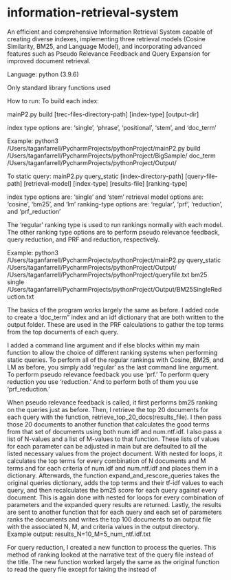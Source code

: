 # information-retrieval-system
An efficient and comprehensive Information Retrieval System capable of creating diverse indexes, implementing three retrieval models (Cosine Similarity, BM25, and Language Model), and incorporating advanced features such as Pseudo Relevance Feedback and Query Expansion for improved document retrieval.

Language: python (3.9.6)

Only standard library functions used

How to run:
To build each index:

mainP2.py build [trec-files-directory-path] [index-type] [output-dir]

index type options are: ‘single’, ‘phrase’, ‘positional’, ‘stem’, and ‘doc_term’

Example:
python3 /Users/taganfarrell/PycharmProjects/pythonProject/mainP2.py build /Users/taganfarrell/PycharmProjects/pythonProject/BigSample/ doc_term /Users/taganfarrell/PycharmProjects/pythonProject/Output/

To static query:
mainP2.py query_static [index-directory-path] [query-file-path] [retrieval-model] [index-type] [results-file] [ranking-type]

index type options are: ‘single’ and ‘stem’
retrieval model options are: ‘cosine’, ‘bm25’, and ‘lm’
ranking-type options are: ‘regular’, ‘prf’, ‘reduction’, and ‘prf_reduction’

The ‘regular’ ranking type is used to run rankings normally with each model. The other ranking type options are to perform pseudo relevance feedback, query reduction, and PRF and reduction, respectively.

Example:
python3 /Users/taganfarrell/PycharmProjects/pythonProject/mainP2.py query_static /Users/taganfarrell/PycharmProjects/pythonProject/Output/ /Users/taganfarrell/PycharmProjects/pythonProject/queryfile.txt bm25 single /Users/taganfarrell/PycharmProjects/pythonProject/Output/BM25SingleReduction.txt

The basics of the program works largely the same as before. I added code to create a  ‘doc_term” index and an idf dictionary that are both written to the output folder. These are used in the PRF calculations to gather the top terms from the top documents of each query.

I added a command line argument and if else blocks within my main function to allow the choice of different ranking systems when performing static queries. To perform all of the regular rankings with Cosine, BM25, and LM as before, you simply add ‘regular’ as the last command line argument. To perform pseudo relevance feedback you use ‘prf.’ To perform query reduction you use ‘reduction.’ And to perform both of them you use ‘prf_reduction.’

When pseudo relevance feedback is called, it first performs bm25 ranking on the queries just as before. Then, I retrieve the top 20 documents for each query with the function, retrieve_top_20_docs(results_file). I then pass those 20 documents to another function that calculates the good terms from that set of documents using both num.idf and num.ntf.idf. I also pass a list of N-values and a list of M-values to that function. These lists of values for each parameter can be adjusted in main but are defaulted to all the listed necessary values from the project document. With nested for loops, it calculates the top terms for every combination of N documents and M terms and for each criteria of num.idf and num.ntf.idf and places them in a dictionary. Afterwards, the function expand_and_rescore_queries takes the original queries dictionary, adds the top terms and their tf-idf values to each query, and then recalculates the bm25 score for each query against every document. This is again done with nested for loops for every combination of parameters and the expanded query results are returned. Lastly, the results are sent to another function that for each query and each set of parameters ranks the documents and writes the top 100 documents to an output file with the associated N, M, and criteria values in the output directory.
Example output: results_N=10_M=5_num_ntf.idf.txt

For query reduction, I created a new function to process the queries. This method of ranking looked at the narrative text of the query file instead of the title. The new function worked largely the same as the original function to read the query file except for taking the <narr> instead of <title> and also filtered out terms based on a threshold percentage. Once the text had been tokenized and tf-idf values were calculated, the top X percentage of tf-idf values were kept and placed into the reduced query dictionary. I tried a few different threshold values and the one that appeared to produce the highest MAP score was 35%. Once this reduced query dictionary was made, it was simply passed to the respective functions to compute and rank and write bm25 scores in the same way that the original bm25 was programmed. I also tried a few other methods for the threshold. I have commented out lines of code that include keeping terms over a certain value for tf-idf, such as only keeping those above a value of 3. I also thought about just keeping the top X terms, such as simply keeping the top 5 highest tf-idf values. However, I decided to use the percentage threshold in my final code.

For PRF and reduction on long queries, the program essentially just runs both sections of code one after the other. It does query reduction in the exact same way as above and ranks the documents with the reduced queries. Pseudo relevance feedback is then done on those results to add potentially relevant terms back into the reduced queries and ranks the new queries with bm25 again.

Report and Analysis 

Retrieval Model:
BM25	MAP
Single term index	Query Processing Time (sec)
BM25	0.4313	1.2497

My baseline MAP score is relatively high at 0.4313 and executes quickly as well. 

Retrieval Model:
PRF	MAP
Single Term Index	Query Processing Time (sec)
N=20 M=5 num.idf	0.3712	4.3490
N=20 M=5 num.ntf.idf	0.2029	
N=20 M=3 num.idf	0.4108	3.8528
N=20 M=3 num.ntf.idf	0.2936	
N=20 M=2 num.idf	0.3773	3.7114
N=20 M=2 num.ntf.idf	0.2953	
N=20 M=1 num.idf	0.4313	3.3815
N=20 M=1 num.ntf.idf	0.3552	
N=15 M=5 num.idf	0.3469	4.1746
N=15 M=5 num.ntf.idf	0.2521	
N=15 M=3 num.idf	0.3643	3.9765
N=15 M=3 num.ntf.idf	0.2609	
N=15 M=2 num.idf	0.4173	4.1808
N=15 M=2 num.ntf.idf	0.2884	
N=15 M=1 num.idf	0.4313	3.6116
N=15 M=1 num.ntf.idf	0.3223	
N=10 M=5 num.idf	0.3625	4.1747
N=10 M=5 num.ntf.idf	0.2758	
N=10 M=3 num.idf	0.4044	4.5306
N=10 M=3 num.ntf.idf	0.3578	
N=10 M=2 num.idf	0.3506	3.8603
N=10 M=2 num.ntf.idf	0.3237	
N=10 M=1 num.idf	0.4161	3.9007
N=10 M=1 num.ntf.idf	0.3636	
N=5 M=5 num.idf	0.3306	4.2403
N=5 M=5 num.ntf.idf	0.3350	
N=5 M=3 num.idf	0.4194	4.7174
N=5 M=3 num.ntf.idf	0.3807	
N=5 M=2 num.idf	0.4242	4.8850
N=5 M=2 num.ntf.idf	0.3985	
N=5 M=1 num.idf	0.3851	5.3632
N=5 M=1 num.ntf.idf	0.4069	
N=3 M=5 num.idf	0.4315	4.6200
N=3 M=5 num.ntf.idf	0.3710	
N=3 M=3 num.idf	0.4545	4.3524
N=3 M=3 num.ntf.idf	0.3844	
N=3 M=2 num.idf	0.4252	4.1119
N=3 M=2 num.ntf.idf	0.3763	
N=3 M=1 num.idf	0.4303	4.6831
N=3 M=1 num.ntf.idf	0.4123	
N=1 M=5 num.idf	0.4281	4.569
N=1 M=5 num.ntf.idf	0.3826	
N=1 M=3 num.idf	0.4281	4.7622
N=1 M=3 num.ntf.idf	0.3972	
N=1 M=2 num.idf	0.4310	3.6704
N=1 M=2 num.ntf.idf	0.3998	
N=1 M=1 num.idf	0.4313	4.3325
N=1 M=1 num.ntf.idf	0.4042	

For pseudo relevance feedback I decided to do rankings of with every possible set of parameters for N values of 1, 3, 4, 10, 15, and 20 and M values of 1, 2, 3, and 5 and top terms criteria of num.idf and num.ntf.idf. All of the execution times for PRF were much higher than the baseline and the query reduction times. This is because for PRF, the program had to first run the baseline bm25 rankings, then compute the “good terms” and add them to the queries, and then run the bm25 rankings again. So, the longer execution times line up with what would be expected with most of them between 4 and 5 seconds. I coded my program to calculate num.idf and num.ntf.idf each time, so the execution times listed are the combined time that it took to do num.ntf.idf and num.idf for each pair of N and M values. As a whole, the num.idf MAP scores were higher than the num.ntf.idf values. In every set of N and M values, the num.ntf.idf score was lower except for twice for the values N=5 M=5, and N=5 M=1. As N changes, there is a variation in MAP scores, which indicates the sensitivity of PRF performance to the number of top-ranked documents considered for feedback. For example, with M=5, using num.idf, the MAP scores seem to generally increase as N decreases, suggesting that focusing on fewer top documents might be beneficial for relevance feedback in this particular setup. Different values of M also show variation in MAP scores. This indicates that the number of terms used for feedback significantly impacts the performance. For example, for N=20, num.idf has its best performance at M=1, whereas for num.ntf.idf, M=5 seems to perform poorly compared to M=1 or M=3. From these observations, one can infer that for PRF, both the choice of terms and the number of documents and terms considered can significantly impact retrieval effectiveness. To optimize PRF, it may require fine-tuning these parameters based on the characteristics of the dataset and the information needs represented by the queries. The highest MAP score for this dataset was achieved using N=3, M=3, and num.idf and had a score of 0.4545.

Retrieval Model:
Reduction	MAP
Single term index	Query Processing Time (sec)
Reduction (45%)	0.3856	2.9633
Reduction (35%)	0.3910	2.020
Reduction (30%)	0.3975	1.4871
Reduction (25%)	0.4128	1.0826
Reduction (20%)	0.3213	1.0022
Reduction (15%)	0.1771	0.8367

As the percentage of reduction increases, there is a general trend of increasing MAP scores up to a certain point. The highest MAP score is achieved at a 25% reduction level, indicating that reducing the query to this level removes less informative terms while retaining those most likely to retrieve relevant documents. However, as the reduction threshold is further increased beyond 25%, MAP scores decrease, suggesting that too much reduction may eliminate valuable terms from the query, thereby negatively impacting retrieval effectiveness. There is a clear inverse relationship between the percentage of query reduction and the query processing time. As the reduction threshold increases (and the size of the query decreases), the processing time decreases. This is expected since smaller queries require less computational work during retrieval. The optimal balance between effectiveness (as measured by MAP) and efficiency (as measured by processing time) appears to be at the 25% reduction level. This level yields the highest MAP score and still benefits from reduced processing time compared to lower thresholds. The best result of 0.4128 is a little lower than the baseline score, but it was achieved a little faster.

Retrieval Model:
PRF-Reduction	MAP
Single term index	Query Processing Time (sec)
N=3 M=3 num.idf (25%)	0.4545	3.8553
N=10 M=1 num.idf (25%)	0.4128	3.6587
N=20 M=3 num.idf (25%)	0.3452	3.8910
N=5 M=3 num.idf (15%)	0.1825	2.6606
N=5 M=3 num..ntf.idf (15%)	0.1440	2.6606
N=10 M=5 num.idf (35%)	0.3552	6.3320
N=10 M=5 num.ntf.idf (35%)	0.2853	6.3320

I picked out a few different combinations of parameters that I thought would effectively show PRF-Reduction. The most effective threshold for query reduction was 25%, so I decided to use that as the threshold for PRF-Reduction. The first row combined this with the highest MAP score parameters for PRF of N=3, M=3, and num.idf. The results were the exact same MAP score as the PRF that was done on the baseline results but a slightly faster query processing time. The faster time is likely because the query reduction of 25% runs faster than the baseline bm25 ranking. Rows 2 and 3 were using higher document numbers that also had good MAP scores for PRF. Both scores in this method were slightly lower than their scores with just PRF. The PRF score for N=10 M=1 num.idf was 0.4161 and in conjunction with query reduction the result was 0.4128. The PRF score for N=20 M=3 num.idf was 0.4108 and in conjunction with query reduction the result dropped to 0.3452. The rest of the rows follow similar patterns of being slightly lower MAP scores than their only PRF counterparts. Looking at N=5 M=3 num.idf (15%) and N=5 M=3 num.ntf.idf (15%) however, the MAP scores dropped significantly, likely due to the 15% threshold which as seen earlier performed quite poorly. In summary, it does not appear that for this dataset query expansion and reduction performs better than either one on its own, however, with the right parameters it still performs fairly well.
